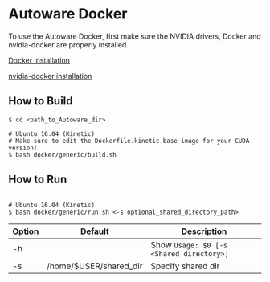 # Autoware Docker
To use the Autoware Docker, first make sure the NVIDIA drivers, Docker and nvidia-docker are properly installed.

[Docker installation](https://docs.docker.com/engine/installation/linux/docker-ce/ubuntu/)


[nvidia-docker installation](https://github.com/NVIDIA/nvidia-docker)

## How to Build
```
$ cd <path_to_Autoware_dir>

# Ubuntu 16.04 (Kinetic)
# Make sure to edit the Dockerfile.kinetic base image for your CUDA version!
$ bash docker/generic/build.sh
```

## How to Run
```

# Ubuntu 16.04 (Kinetic)
$ bash docker/generic/run.sh <-s optional_shared_directory_path>
```

|Option|Default|Description|
|---|---|---|
|-h||Show `Usage: $0 [-s <Shared directory>]`|
|-s|/home/$USER/shared_dir|Specify shared dir|
